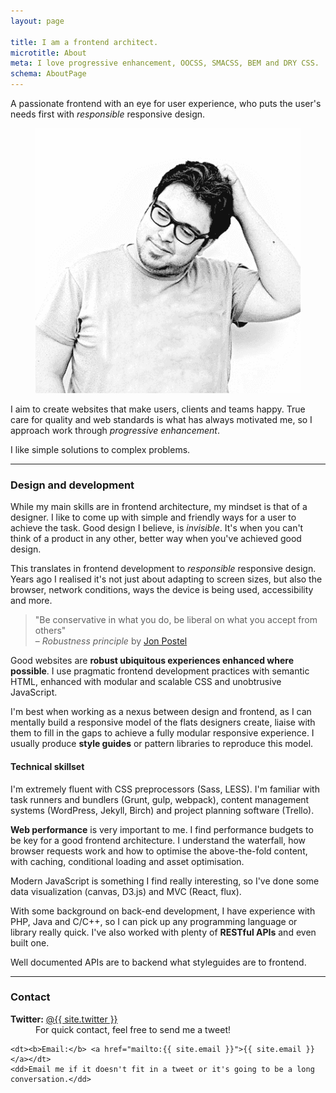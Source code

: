 ```yaml
---
layout: page

title: I am a frontend architect.
microtitle: About
meta: I love progressive enhancement, OOCSS, SMACSS, BEM and DRY CSS.
schema: AboutPage
---
```


<p class="c-intro">A passionate frontend with an eye for user experience, who puts the user's needs first with <em>responsible</em> responsive design.</p>

<figure class="c-jaime">
	<picture>
		<source srcset="/images/jaime-caballero-small.png 270w" media="(max-width: 40em)">
		<img src="/images/jaime-caballero.png" alt="Jaime Caballero - Photo">
	</picture>
</figure>

I aim to create websites that make users, clients and teams happy. True care for quality and web standards is what has always motivated me, so I approach work through _progressive enhancement_.

I like simple solutions to complex problems.


---

### Design and development

While my main skills are in frontend architecture, my mindset is that of a designer. I like to come up with simple and friendly ways for a user to achieve the task. Good design I believe, is _invisible_. It's when you can't think of a product in any other, better way when you've achieved good design.

This translates in frontend development to _responsible_ responsive design. Years ago I realised it's not just about adapting to screen sizes, but also the browser, network conditions, ways the device is being used, accessibility and more. 

> "Be conservative in what you do, be liberal on what you accept from others"  
 – _Robustness principle_ by [Jon Postel](https://tools.ietf.org/html/rfc1122#page-12)

Good websites are **robust ubiquitous experiences enhanced where possible**. I use pragmatic frontend development practices with semantic HTML, enhanced with modular and scalable CSS and unobtrusive JavaScript.

I'm best when working as a nexus between design and frontend, as I can mentally build a responsive model of the flats designers create, liaise with them to fill in the gaps to achieve a fully modular responsive experience. I usually produce **style guides** or pattern libraries to reproduce this model.


#### Technical skillset

I'm extremely fluent with CSS preprocessors (Sass, LESS). I'm familiar with task runners and bundlers (Grunt, gulp, webpack), content management systems (WordPress, Jekyll, Birch) and project planning software (Trello). 

**Web performance** is very important to me. I find performance budgets to be key for a good frontend architecture. I understand the waterfall, how browser requests work and how to optimise the above-the-fold content, with caching, conditional loading and asset optimisation.

Modern JavaScript is something I find really interesting, so I've done some data visualization (canvas, D3.js) and MVC (React, flux).

With some background on back-end development, I have experience with PHP, Java and C/C++, so I can pick up any programming language or library really quick. I've also worked with plenty of **RESTful APIs** and even built one. 

Well documented APIs are to backend what styleguides are to frontend.

---

### Contact

<dl class="c-deflist">
    <dt><b>Twitter:</b> <a href="https://twitter.com/{{site.twitter}}">@{{ site.twitter }}</a></dt>
    <dd>For quick contact, feel free to send me a tweet!</dd>

    <dt><b>Email:</b> <a href="mailto:{{ site.email }}">{{ site.email }}</a></dt>
    <dd>Email me if it doesn't fit in a tweet or it's going to be a long conversation.</dd>
</dl>

